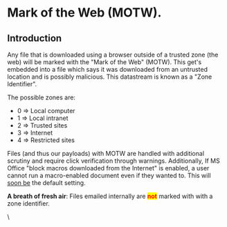 # Mark of the Web (MOTW).



## Introduction

Any file that is downloaded using a browser outside of a trusted zone (the web) will be marked with the "Mark of the Web" (MOTW). This get's embedded into a file which says it was downloaded from an untrusted location and is possibly malicious. This datastream is known as a "Zone Identifier".

The possible zones are:

* 0 => Local computer
* 1 => Local intranet
* 2 => Trusted sites
* 3 => Internet
* 4 => Restricted sites

Files (and thus our payloads) with MOTW are handled with additional scrutiny and require click verification through warnings. Additionally, If MS Office "block macros downloaded from the Internet" is enabled, a user cannot run a macro-enabled document even if they wanted to.  This will [soon be](https://www.bleepingcomputer.com/news/microsoft/microsoft-plans-to-kill-malware-delivery-via-office-macros/) the default setting.

**A breath of fresh air**: Files emailed internally are <mark style="color:red;">**not**</mark> marked with with a zone identifier.

\
